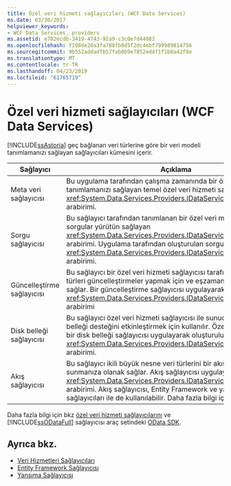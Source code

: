 ```yaml
---
title: Özel veri hizmeti sağlayıcıları (WCF Data Services)
ms.date: 03/30/2017
helpviewer_keywords:
- WCF Data Services, providers
ms.assetid: e702ecdb-3419-4743-92a9-c3c0e7d44082
ms.openlocfilehash: f198de20a3fa788fb8d5f2dc4ebf799989814756
ms.sourcegitcommit: 9b552addadfb57fab0b9e7852ed4f1f1b8a42f8e
ms.translationtype: MT
ms.contentlocale: tr-TR
ms.lasthandoff: 04/23/2019
ms.locfileid: "61765719"
---
```

# <a name="custom-data-service-providers-wcf-data-services"></a>Özel veri hizmeti sağlayıcıları (WCF Data Services)
[!INCLUDE[ssAstoria](../../../../includes/ssastoria-md.md)] geç bağlanan veri türlerine göre bir veri modeli tanımlamanızı sağlayan sağlayıcıları kümesini içerir.  
  
|Sağlayıcı|Açıklama|  
|--------------|-----------------|  
|Meta veri sağlayıcısı|Bu uygulama tarafından çalışma zamanında bir özel veri modeli tanımlamanızı sağlayan temel özel veri hizmeti sağlayıcısı, <xref:System.Data.Services.Providers.IDataServiceMetadataProvider> arabirimi.|  
|Sorgu sağlayıcısı|Bu sağlayıcı tarafından tanımlanan bir özel veri modeline karşı sorgular yürütün sağlayan <xref:System.Data.Services.Providers.IDataServiceMetadataProvider> arabirimi. Uygulama tarafından oluşturulan sorgu sağlayıcısı <xref:System.Data.Services.Providers.IDataServiceQueryProvider> arabirimi.|  
|Güncelleştirme sağlayıcısı|Bu sağlayıcı bir özel veri hizmeti sağlayıcısı tarafından sunulan türleri güncelleştirmeler yapmak için ve eşzamanlılık yönetmenizi sağlar. Bir güncelleştirme sağlayıcısı uygulayarak oluşturulur <xref:System.Data.Services.Providers.IDataServiceUpdateProvider> arabirimi|  
|Disk belleği sağlayıcısı|Bu sağlayıcı özel veri hizmeti sağlayıcısı ile sunucu tabanlı disk belleği desteğini etkinleştirmek için kullanılır. Özel veri hizmeti için bir disk belleği sağlayıcısı uygulayarak oluşturulur <xref:System.Data.Services.Providers.IDataServicePagingProvider> arabirimi.|  
|Akış sağlayıcısı|Bu sağlayıcı ikili büyük nesne veri türlerini bir akış olarak kullanıma sunmanıza olanak sağlar. Akış sağlayıcısı uygulayarak oluşturulur <xref:System.Data.Services.Providers.IDataServiceStreamProvider> arabirimi. Akış sağlayıcısı, Entity Framework ve yansıma veri kaynak sağlayıcıları ile de kullanılabilir. Daha fazla bilgi için [Akış sağlayıcısı](../../../../docs/framework/data/wcf/streaming-provider-wcf-data-services.md).|  
  
 Daha fazla bilgi için bkz [özel veri hizmeti sağlayıcılarını](https://go.microsoft.com/fwlink/?LinkID=186850) ve [!INCLUDE[ssODataFull](../../../../includes/ssodatafull-md.md)] sağlayıcısı araç setindeki [OData SDK](https://go.microsoft.com/fwlink/?LinkId=186069).  
  
## <a name="see-also"></a>Ayrıca bkz.

- [Veri Hizmetleri Sağlayıcıları](../../../../docs/framework/data/wcf/data-services-providers-wcf-data-services.md)
- [Entity Framework Sağlayıcısı](../../../../docs/framework/data/wcf/entity-framework-provider-wcf-data-services.md)
- [Yansıma Sağlayıcısı](../../../../docs/framework/data/wcf/reflection-provider-wcf-data-services.md)
